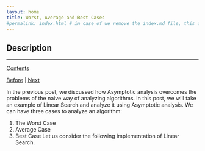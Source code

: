 ```yaml
---
layout: home
title: Worst, Average and Best Cases
#permalink: index.html # in case of we remove the index.md file, this doc will be the index page
---
```


## Description
------

[Contents](../contents.md)

[Before](Analysis_of_Algorithms-Set1(Asymptotic_Analysis).html) | [Next](Analysis_of_Algorithms-Set3(Asymptotic_Notations).html)

In the previous post, we discussed how Asymptotic analysis overcomes the problems of the naive way of analyzing algorithms. In this post, we will take an example of Linear Search and analyze it using Asymptotic analysis.
We can have three cases to analyze an algorithm: 
1) The Worst Case 
2) Average Case 
3) Best Case
Let us consider the following implementation of Linear Search. 



